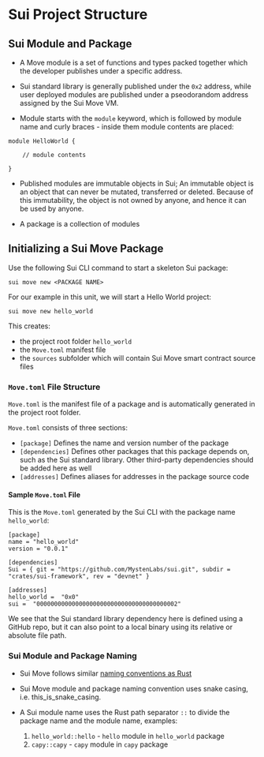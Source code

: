 # Sui Project Structure 

## Sui Module and Package

- A Move module is a set of functions and types packed together which the developer publishes under a specific address. 

- Sui standard library is generally published under the `0x2` address, while user deployed modules are published under a pseodorandom address assigned by the Sui Move VM. 

- Module starts with the `module` keyword, which is followed by module name and curly braces - inside them module contents are placed:

```
module HelloWorld {

    // module contents

}
```

- Published modules are immutable objects in Sui; An immutable object is an object that can never be mutated, transferred or deleted. Because of this immutability, the object is not owned by anyone, and hence it can be used by anyone.

- A package is a collection of modules

## Initializing a Sui Move Package

Use the following Sui CLI command to start a skeleton Sui package:

`sui move new <PACKAGE NAME>`

For our example in this unit, we will start a Hello World project:

`sui move new hello_world`

This creates: 
- the project root folder `hello_world`
- the `Move.toml` manifest file
- the `sources` subfolder which will contain Sui Move smart contract source files

### `Move.toml` File Structure

`Move.toml` is the manifest file of a package and is automatically generated in the project root folder. 

`Move.toml` consists of three sections:

- `[package]` Defines the name and version number of the package
- `[dependencies]` Defines other packages that this package depends on, such as the Sui standard library. Other third-party dependencies should be added here as well
- `[addresses]` Defines aliases for addresses in the package source code

#### Sample `Move.toml` File

This is the `Move.toml` generated by the Sui CLI with the package name `hello_world`:

```
[package]
name = "hello_world"
version = "0.0.1"

[dependencies]
Sui = { git = "https://github.com/MystenLabs/sui.git", subdir = "crates/sui-framework", rev = "devnet" }

[addresses]
hello_world =  "0x0"
sui =  "0000000000000000000000000000000000000002"
```

We see that the Sui standard library dependency here is defined using a GitHub repo, but it can also point to a local binary using its relative or absolute file path. 

### Sui Module and Package Naming

- Sui Move follows similar [naming conventions as Rust](https://rust-lang.github.io/api-guidelines/naming.html)

- Sui Move module and package naming convention uses snake casing, i.e. this_is_snake_casing.

- A Sui module name uses the Rust path separator `::` to divide the package name and the module name, examples:
    1. `hello_world::hello` - `hello` module in `hello_world` package
    2. `capy::capy` - `capy` module in `capy` package
